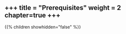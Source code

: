 +++
title = "Prerequisites"
weight = 2
chapter=true
+++
----------------

{{% children showhidden="false" %}}
